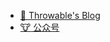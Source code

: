 * [:dog: Throwable's Blog](https://www.throwx.cn)
* [:cow: 公众号](https://mp.weixin.qq.com/s/zRvT46NeCYaJOsHcucro3w)

